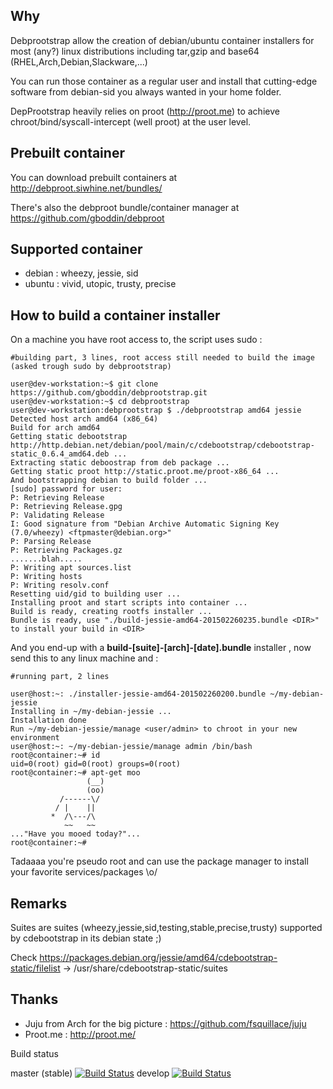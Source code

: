Why
---
Debprootstrap allow the creation of debian/ubuntu container installers for most (any?) linux distributions including tar,gzip and base64  (RHEL,Arch,Debian,Slackware,...)

You can run those container as a regular user and install that cutting-edge software from debian-sid you always wanted in your home folder.

DepProotstrap heavily relies on proot (http://proot.me) to achieve chroot/bind/syscall-intercept (well proot) at the user level.

Prebuilt container
------------------
You can download prebuilt containers at http://debproot.siwhine.net/bundles/

There's also the debproot bundle/container manager at https://github.com/gboddin/debproot

Supported container
-------------------
- debian : wheezy, jessie, sid
- ubuntu : vivid, utopic, trusty, precise

How to build a container installer
----------------------------------

On a machine you have root access to, the script uses sudo :
```
#building part, 3 lines, root access still needed to build the image (asked trough sudo by debprootstrap)

user@dev-workstation:~$ git clone https://github.com/gboddin/debprootstrap.git
user@dev-workstation:~$ cd debprootstrap
user@dev-workstation:debprootstrap $ ./debprootstrap amd64 jessie
Detected host arch amd64 (x86_64)
Build for arch amd64
Getting static debootstrap http://http.debian.net/debian/pool/main/c/cdebootstrap/cdebootstrap-static_0.6.4_amd64.deb ...
Extracting static deboostrap from deb package ...
Getting static proot http://static.proot.me/proot-x86_64 ...
And bootstrapping debian to build folder ...
[sudo] password for user:
P: Retrieving Release
P: Retrieving Release.gpg
P: Validating Release
I: Good signature from "Debian Archive Automatic Signing Key (7.0/wheezy) <ftpmaster@debian.org>"
P: Parsing Release
P: Retrieving Packages.gz
.......blah.....
P: Writing apt sources.list
P: Writing hosts
P: Writing resolv.conf
Resetting uid/gid to building user ...
Installing proot and start scripts into container ...
Build is ready, creating rootfs installer ...
Bundle is ready, use "./build-jessie-amd64-201502260235.bundle <DIR>" to install your build in <DIR>
```

And you end-up with a **build-[suite]-[arch]-[date].bundle** installer , now send this to any linux machine and :

```
#running part, 2 lines

user@host:~: ./installer-jessie-amd64-201502260200.bundle ~/my-debian-jessie
Installing in ~/my-debian-jessie ...
Installation done
Run ~/my-debian-jessie/manage <user/admin> to chroot in your new environment
user@host:~: ~/my-debian-jessie/manage admin /bin/bash
root@container:~# id
uid=0(root) gid=0(root) groups=0(root)
root@container:~# apt-get moo
                 (__) 
                 (oo) 
           /------\/ 
          / |    ||   
         *  /\---/\ 
            ~~   ~~   
..."Have you mooed today?"...
root@container:~# 

```

Tadaaaa you're pseudo root and can use the package manager to install your favorite services/packages \o/

Remarks
-------
Suites are suites (wheezy,jessie,sid,testing,stable,precise,trusty) supported by cdebootstrap in its debian state ;)

Check https://packages.debian.org/jessie/amd64/cdebootstrap-static/filelist -> /usr/share/cdebootstrap-static/suites

Thanks
------
* Juju from Arch for the big picture : https://github.com/fsquillace/juju
* Proot.me : http://proot.me/

Build status

master (stable) [![Build Status](https://travis-ci.org/gboddin/debprootstrap.svg?branch=master)](https://travis-ci.org/gboddin/debprootstrap)
develop [![Build Status](https://travis-ci.org/gboddin/debprootstrap.svg?branch=develop)](https://travis-ci.org/gboddin/debprootstrap)
